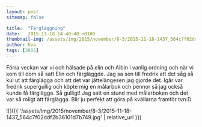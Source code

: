 ```yaml
---
layout: post
sitemap: false

title:  "Färgläggning"
date:   2015-11-18 14:40:40 +0100
thumbnail-img: /assets/img/2015/november/8-3/2015-11-18-1437_564c7f02ddf2b36101d7b749.jpg
author: Eva
tags: [2015]
---
```


Förra veckan var vi och hälsade på elin och Albin i vanlig ordning och när vi kom till dom så satt Elin och färgläggde. Jag sa sen till fredrik att det såg så kul ut att färglägga och att det var jättelängesen jag gjorde det. Igår var fredrik supergullig och köpte mig en målarbok och pennor så jag också kunde få färglägga. Så gulligt! Jag satt en stund med målarboken och det var så roligt att färglägga. Blir ju perfekt att göra på kvällarna framför tvn:D

![]({{ '/assets/img/2015/november/8-3/2015-11-18-1437_564c7f02ddf2b36101d7b749.jpg'  | relative_url }})

